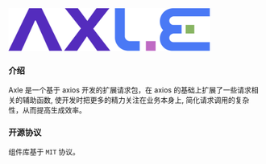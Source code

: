 <div class="varlet-introduce">
  <div>
    <img style="width: 400px" src="../public/logo.svg" />
    <div class="varlet-introduce__name"></div>  
  </div>
</div>

### 介绍

Axle 是一个基于 axios 开发的扩展请求包，在 axios 的基础上扩展了一些请求相关的辅助函数, 使开发时把更多的精力关注在业务本身上, 简化请求调用的复杂性，从而提高生成效率。


### 开源协议

组件库基于 `MIT` 协议。